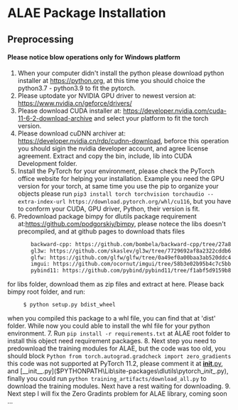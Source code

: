 # ALAE Package Installation

## Preprocessing</br>

#### Please notice blow operations only for Windows platform</br>

1. When your computer didn't install the python please download python installer at https://python.org, at this time you should choice the python3.7 - python3.9 to fit the pytorch.
2. Please uptodate yor NVIDIA GPU driver to newest version at: https://www.nvidia.cn/geforce/drivers/
3. Please download CUDA installer at: https://developer.nvidia.com/cuda-11-6-2-download-archive and select your platform to fit the torch version.
4. Please download cuDNN archiver at: https://developer.nvidia.cn/rdp/cudnn-download, beforce this operation you should sigin the nvidia developer account, and agree license agreement. Extract and copy the bin, include, lib into CUDA Development folder.
5. Install the PyTorch for your environment, please check the PyTorch office website for helping your installation. Example you need the GPU version for your torch, at same time you use the pip to organize your objects please run `pip3 install torch torchvision torchaudio --extra-index-url https://download.pytorch.org/whl/cu116`, but you have to conform your CUDA, GPU driver, Python, their version is fit.
6. Predownload package bimpy for dlutils package requirement at:https://github.com/podgorskiy/bimpy, please notece the libs doesn't precompiled, and at github pages to download thats files
    ```Html
        backward-cpp: https://github.com/bombela/backward-cpp/tree/27a89004a86fe2a665f041c198c7fbab7489e278
        gl3w: https://github.com/skaslev/gl3w/tree/7729692af8a2322cddb636b90393a42c130b1c85
        glfw: https://github.com/glfw/glfw/tree/0a49ef0a00baa3ab520ddc452f0e3b1e099c5589
        imgui: https://github.com/ocornut/imgui/tree/58b3e02b95b4c7c5bb9128a28c6d55546501bf93
        pybind11: https://github.com/pybind/pybind11/tree/f1abf5d9159b805674197f6bc443592e631c9130
    ```
for libs folder, download them as zip files  and extract at here. Please back bimpy root folder, and run:
   ```Bash
        $ python setup.py bdist_wheel
   ```
when you compiled this package to a whl file, you can find that at 'dist' folder.
While now you could able to install the whl file for your python environment.
7. Run `pip install -r requirements.txt` at ALAE root folder to install this object need requirement packages.
8. Next step you need to predownload the training modules for ALAE, but the code was too old, you should block 
    ```Python
        from torch.autograd.gradcheck import zero_gradients
    ```
this code was not supported at PyTorch 11.2, please comment it at [__init__.py]($PYTHONPATH\Lib\site-packages\dlutils\__init__.py), and [__init__.py]($PYTHONPATH\Lib\site-packages\dlutils\pytorch\__init__.py), finally you could run `python training_artifacts/download_all.py` to download the training modules. Next have a rest waiting for downloading.
9. Next step I will fix the Zero Gradints problem for ALAE library, coming soon ...